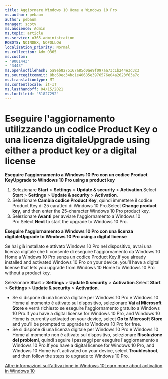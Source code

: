 ```yaml
---
title: Aggiornare Windows 10 Home a Windows 10 Pro
ms.author: pebaum
author: pebaum
manager: scotv
ms.audience: Admin
ms.topic: article
ms.service: o365-administration
ROBOTS: NOINDEX, NOFOLLOW
localization_priority: Normal
ms.collection: Adm_O365
ms.custom:
- "9001443"
- "3443"
ms.openlocfilehash: 5a9eb8275167a85d0ae9f097aa73c1b244e3d3c3
ms.sourcegitcommit: 8bc60ec34bc1e40685e3976576e04a2623f63a7c
ms.translationtype: MT
ms.contentlocale: it-IT
ms.lasthandoff: 04/15/2021
ms.locfileid: "51827292"
---
```

# <a name="upgrade-using-either-a-product-key-or-a-digital-license"></a><span data-ttu-id="ca1dc-102">Eseguire l'aggiornamento utilizzando un codice Product Key o una licenza digitale</span><span class="sxs-lookup"><span data-stu-id="ca1dc-102">Upgrade using either a product key or a digital license</span></span>

<span data-ttu-id="ca1dc-103">**Eseguire l'aggiornamento a Windows 10 Pro con un codice Product Key**</span><span class="sxs-lookup"><span data-stu-id="ca1dc-103">**Upgrade to Windows 10 Pro using a product key**</span></span>

1. <span data-ttu-id="ca1dc-104">Selezionare **Start**  >  **Settings**  >  **Update & security**  >  **Activation**.</span><span class="sxs-lookup"><span data-stu-id="ca1dc-104">Select **Start** > **Settings** > **Update & security** > **Activation**.</span></span>
2. <span data-ttu-id="ca1dc-105">Selezionare **Cambia codice Product Key**, quindi immettere il codice Product Key di 25 caratteri di Windows 10 Pro.</span><span class="sxs-lookup"><span data-stu-id="ca1dc-105">Select **Change product key**, and then enter the 25-character Windows 10 Pro product key.</span></span>
3. <span data-ttu-id="ca1dc-106">Selezionare **Avanti** per avviare l'aggiornamento a Windows 10 Pro.</span><span class="sxs-lookup"><span data-stu-id="ca1dc-106">Select **Next** to start the upgrade to Windows 10 Pro.</span></span>

<span data-ttu-id="ca1dc-107">**Eseguire l'aggiornamento a Windows 10 Pro con una licenza digitale**</span><span class="sxs-lookup"><span data-stu-id="ca1dc-107">**Upgrade to Windows 10 Pro using a digital license**</span></span>

<span data-ttu-id="ca1dc-108">Se hai già installato e attivato Windows 10 Pro nel dispositivo, avrai una licenza digitale che ti consente di eseguire l'aggiornamento da Windows 10 Home a Windows 10 Pro senza un codice Product Key.</span><span class="sxs-lookup"><span data-stu-id="ca1dc-108">If you already installed and activated Windows 10 Pro on your device, you’ll have a digital license that lets you upgrade from Windows 10 Home to Windows 10 Pro without a product key.</span></span>

<span data-ttu-id="ca1dc-109">Selezionare **Start**  >  **Settings**  >  **Update & security**  >  **Activation**.</span><span class="sxs-lookup"><span data-stu-id="ca1dc-109">Select **Start** > **Settings** > **Update & security** > **Activation**.</span></span>

- <span data-ttu-id="ca1dc-110">Se si dispone di una licenza digitale per Windows 10 Pro e Windows 10 Home al momento è attivato sul dispositivo, selezionare **Vai al Microsoft Store** e verrà richiesto se eseguire l'aggiornamento gratuito a Windows 10 Pro.</span><span class="sxs-lookup"><span data-stu-id="ca1dc-110">If you have a digital license for Windows 10 Pro, and Windows 10 Home is currently activated on your device, select **Go to Microsoft Store** and you'll be prompted to upgrade to Windows 10 Pro for free.</span></span>
- <span data-ttu-id="ca1dc-111">Se si dispone di una licenza digitale per Windows 10 Pro e Windows 10 Home al momento non è attivato sul dispositivo, selezionare **Risoluzione dei problemi**, quindi seguire i passaggi per eseguire l'aggiornamento a Windows 10 Pro.</span><span class="sxs-lookup"><span data-stu-id="ca1dc-111">If you have a digital license for Windows 10 Pro, and Windows 10 Home isn't activated on your device, select **Troubleshoot**, and then follow the steps to upgrade to Windows 10 Pro.</span></span>

[<span data-ttu-id="ca1dc-112">Altre informazioni sull'attivazione in Windows 10</span><span class="sxs-lookup"><span data-stu-id="ca1dc-112">Learn more about activation in Windows 10</span></span>](https://support.microsoft.com/help/12440)